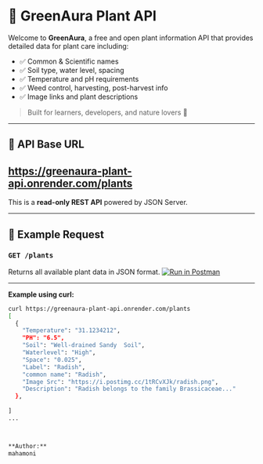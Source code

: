 # 🌿 GreenAura Plant API

Welcome to **GreenAura**, a free and open plant information API that provides detailed data for plant care including:

- ✅ Common & Scientific names  
- ✅ Soil type, water level, spacing  
- ✅ Temperature and pH requirements  
- ✅ Weed control, harvesting, post-harvest info  
- ✅ Image links and plant descriptions  

> Built for learners, developers, and nature lovers 💚

---

## 📡 API Base URL
https://greenaura-plant-api.onrender.com/plants
---

This is a **read-only REST API** powered by JSON Server.

---

## 🔎 Example Request

### `GET /plants`

Returns all available plant data in JSON format.
[![Run in Postman](https://run.pstmn.io/button.svg)](https://mahamoni625-3712177.postman.co/workspace/Maha-Moni's-Workspace~42e261d9-392c-4309-8c6a-f6a3bb0f0e8b/collection/47284278-c5054992-5c3f-47ad-8689-34e3127ce802?action=share&creator=47284278)



---

**Example using curl:**
```bash
curl https://greenaura-plant-api.onrender.com/plants
[
  {
    "Temperature": "31.1234212",
    "PH": "6.5",
    "Soil": "Well-drained Sandy  Soil",
    "Waterlevel": "High",
    "Space": "0.025",
    "Label": "Radish",
    "common name": "Radish",
    "Image Src": "https://i.postimg.cc/1tRCvXJk/radish.png",
    "Description": "Radish belongs to the family Brassicaceae..."
  },
  
]
...



**Author:**
mahamoni
